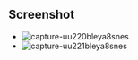 ## Screenshot 

* ![capture-uu220bleya8snes](https://user-images.githubusercontent.com/4074354/37939182-41a0ae84-3116-11e8-8bea-bada1820c7c3.png)
* ![capture-uu221bleya8snes](https://user-images.githubusercontent.com/4074354/37939215-6ab09f46-3116-11e8-8b7e-b1c29ab06136.png)

